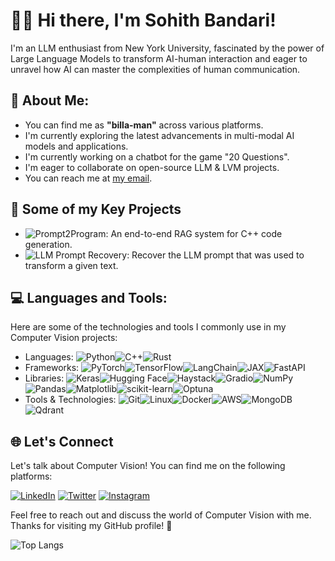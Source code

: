 # 🙋‍♂️ Hi there, I'm Sohith Bandari!

I'm an LLM enthusiast from New York University, fascinated by the power of Large Language Models to transform AI-human interaction and eager to unravel how AI can master the complexities of human communication.

## 💫 About Me:
- You can find me as <strong>"billa-man"</strong> across various platforms.
- I'm currently exploring the latest advancements in multi-modal AI models and applications.
- I'm currently working on a chatbot for the game "20 Questions".
- I'm eager to collaborate on open-source LLM & LVM projects.
- You can reach me at [my email](mailto:sohith.bandari@gmail.com).

## 🤖 Some of my Key Projects
- ![Prompt2Program](https://github.com/Billa-Man/prompt2program): An end-to-end RAG system for C++ code generation.
- ![LLM Prompt Recovery](https://www.kaggle.com/code/sohithbandari/llama-3-2-3b-llm-prompt-recovery): Recover the LLM prompt that was used to transform a given text.

## 💻 Languages and Tools:

Here are some of the technologies and tools I commonly use in my Computer Vision projects:

-  Languages: ![Python](https://img.shields.io/badge/Python-3776AB?style=flat&logo=python&logoColor=white)![C++](https://img.shields.io/badge/C++-00599C?style=flat&logo=c%2B%2B&logoColor=white)![Rust](https://img.shields.io/badge/Rust-000000?style=flat&logo=rust&logoColor=white)
-  Frameworks: ![PyTorch](https://img.shields.io/badge/PyTorch-EE4C2C?style=flat&logo=pytorch&logoColor=white)![TensorFlow](https://img.shields.io/badge/TensorFlow-FF6F00?style=flat&logo=tensorflow&logoColor=white)![LangChain](https://img.shields.io/badge/LangChain-121212?style=flat&logo=chainlink&logoColor=white)![JAX](https://img.shields.io/badge/JAX-FF6F00?style=flat&logo=jax&logoColor=white)![FastAPI](https://img.shields.io/badge/FastAPI-009688?style=flat&logo=fastapi&logoColor=white)
- Libraries: ![Keras](https://img.shields.io/badge/Keras-D00000?style=flat&logo=keras&logoColor=white)![Hugging Face](https://img.shields.io/badge/Hugging%20Face-FFD21E?style=flat&logo=huggingface&logoColor=black)![Haystack](https://img.shields.io/badge/Haystack-0081CB?style=flat&logo=haystack&logoColor=white)![Gradio](https://img.shields.io/badge/Gradio-F1C40F?style=flat&logo=gradio&logoColor=black)![NumPy](https://img.shields.io/badge/NumPy-013243?style=flat&logo=numpy&logoColor=white)![Pandas](https://img.shields.io/badge/Pandas-150458?style=flat&logo=pandas&logoColor=white)![Matplotlib](https://img.shields.io/badge/Matplotlib-11557C?style=flat&logo=matplotlib&logoColor=white)![scikit-learn](https://img.shields.io/badge/scikit--learn-F7931E?style=flat&logo=scikit-learn&logoColor=white)![Optuna](https://img.shields.io/badge/Optuna-0095D5?style=flat&logo=optuna&logoColor=white)
- Tools & Technologies: ![Git](https://img.shields.io/badge/Git-F05032?style=flat&logo=git&logoColor=white)![Linux](https://img.shields.io/badge/Linux-FCC624?style=flat&logo=linux&logoColor=black)![Docker](https://img.shields.io/badge/Docker-2496ED?style=flat&logo=docker&logoColor=white)![AWS](https://img.shields.io/badge/AWS-232F3E?style=flat&logo=amazon-aws&logoColor=white)![MongoDB](https://img.shields.io/badge/MongoDB-47A248?style=flat&logo=mongodb&logoColor=white)![Qdrant](https://img.shields.io/badge/Qdrant-FF4F64.svg?style=flat&logo=qdrant&logoColor=white)

## 🌐 Let's Connect

Let's talk about Computer Vision! You can find me on the following platforms:

[![LinkedIn](https://img.shields.io/badge/LinkedIn-%230077B5.svg?logo=linkedin&logoColor=white)](https://linkedin.com/in/sohithbandari) 
[![Twitter](https://img.shields.io/badge/Twitter-%231DA1F2.svg?logo=Twitter&logoColor=white)](https://twitter.com/b_sohith)
[![Instagram](https://img.shields.io/badge/Instagram-%23E4405F.svg?logo=Instagram&logoColor=white)](https://instagram.com/b_sohith) 

Feel free to reach out and discuss the world of Computer Vision with me. Thanks for visiting my GitHub profile! 🤖

![Top Langs](https://github-readme-stats.vercel.app/api/top-langs/?username=Billa-Man&layout=compact&theme=tokyonight)
